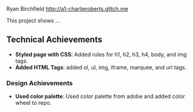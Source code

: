
Ryan Birchfield
http://a1-charlieroberts.glitch.me

This project shows ...

## Technical Achievements
- **Styled page with CSS**: Added rules for h1, h2, h3, h4, body, and img tags.
- **Added HTML Tags**: added ol, ul, img, iframe, marquee, and url tags.

### Design Achievements
- **Used color palette**: Used color palette from adobe and added color wheel to repo.


